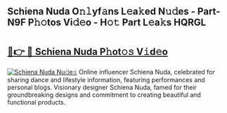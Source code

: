 ## Schiena Nuda O𝚗𝚕yf𝚊ns L𝚎a𝚔ed N𝚞𝚍es - Part-N9F P𝚑𝚘tos Vi𝚍𝚎o - H𝚘𝚝 Part L𝚎a𝚔s HQRGL

# <h2><a href="http://kf68w39.oniu.top/?m=Schiena+Nuda">🔗👉 🔴 Schiena Nuda P𝚑ot𝚘𝚜 V𝚒d𝚎o</a></h2>

[![Schiena Nuda Nu𝚍e𝚜](https://i.imgur.com/0qMVB7G.gif)](http://kf68w39.oniu.top/?m=Schiena+Nuda)
Online influencer Schiena Nuda, celebrated for sharing dance and lifestyle information, featuring performances and personal blogs. Visionary designer Schiena Nuda, famed for their groundbreaking designs and commitment to creating beautiful and functional products.  
